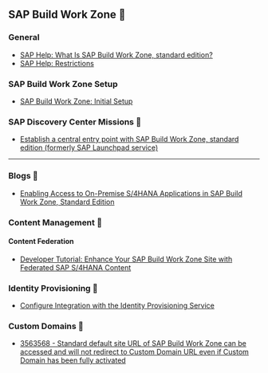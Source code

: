 ## SAP Build Work Zone 📝

### General
- [SAP Help: What Is SAP Build Work Zone, standard edition?](https://help.sap.com/docs/build-work-zone-standard-edition/sap-build-work-zone-standard-edition/what-is-sap-build-work-zone-standard-edition?locale=en-US)
- [SAP Help: Restrictions](https://help.sap.com/docs/build-work-zone-standard-edition/sap-build-work-zone-standard-edition/restrictions-general?locale=en-US)

### SAP Build Work Zone Setup
- [SAP Build Work Zone: Initial Setup](https://help.sap.com/docs/build-work-zone-standard-edition/sap-build-work-zone-standard-edition/initial-setup?locale=en-US)

### SAP Discovery Center Missions 📰
- [Establish a central entry point with SAP Build Work Zone, standard edition (formerly SAP Launchpad service)
](https://discovery-center.cloud.sap/missiondetail/3283/3378/)

---
### Blogs 📰
- [Enabling Access to On-Premise S/4HANA Applications in SAP Build Work Zone, Standard Edition](https://community.sap.com/t5/technology-blog-posts-by-members/enabling-access-to-on-premise-s-4hana-applications-in-sap-build-work-zone/ba-p/13935816)


### Content Management 📰
#### Content Federation
- [Developer Tutorial: Enhance Your SAP Build Work Zone Site with Federated SAP S/4HANA Content](https://developers.sap.com/mission.launchpad-s4hana.html)

### Identity Provisioning 📰
- [Configure Integration with the Identity Provisioning Service](https://help.sap.com/docs/build-work-zone-standard-edition/sap-build-work-zone-standard-edition/configure-integration-with-identity-provisioning-service?locale=en-US)


### Custom Domains 📰
- [3563568 - Standard default site URL of SAP Build Work Zone can be accessed and will not redirect to Custom Domain URL even if Custom Domain has been fully activated](https://me.sap.com/notes/3563568/E)
